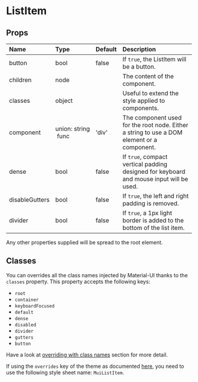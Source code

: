 # ListItem



## Props
| Name | Type | Default | Description |
|:-----|:-----|:--------|:------------|
| button | bool | false | If `true`, the ListItem will be a button. |
| children | node |  | The content of the component. |
| classes | object |  | Useful to extend the style applied to components. |
| component | union:&nbsp;string<br>&nbsp;func<br> | 'div' | The component used for the root node. Either a string to use a DOM element or a component. |
| dense | bool | false | If `true`, compact vertical padding designed for keyboard and mouse input will be used. |
| disableGutters | bool | false | If `true`, the left and right padding is removed. |
| divider | bool | false | If `true`, a 1px light border is added to the bottom of the list item. |

Any other properties supplied will be spread to the root element.

## Classes

You can overrides all the class names injected by Material-UI thanks to the `classes` property.
This property accepts the following keys:
- `root`
- `container`
- `keyboardFocused`
- `default`
- `dense`
- `disabled`
- `divider`
- `gutters`
- `button`

Have a look at [overriding with class names](/customization/overrides#overriding-with-class-names)
section for more detail.

If using the `overrides` key of the theme as documented
[here](/customization/themes#customizing-all-instances-of-a-component-type),
you need to use the following style sheet name: `MuiListItem`.
